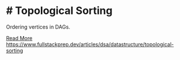 # # Topological Sorting

Ordering vertices in DAGs.

[Read More](https://www.fullstackprep.dev/articles/dsa/datastructure/topological-sorting) https://www.fullstackprep.dev/articles/dsa/datastructure/topological-sorting